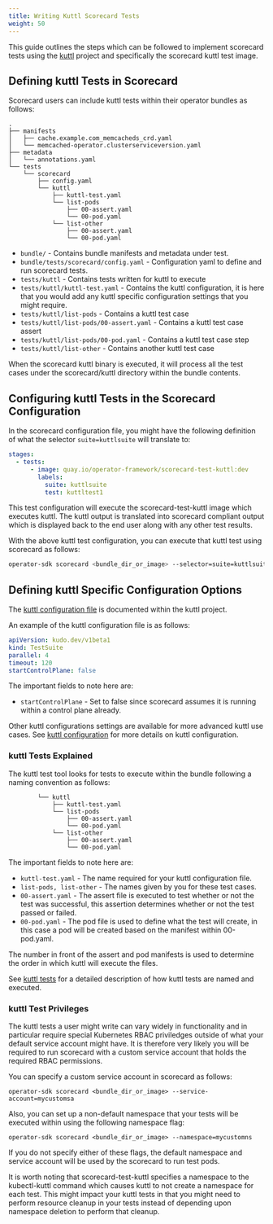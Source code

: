 ```yaml
---
title: Writing Kuttl Scorecard Tests
weight: 50
---
```


This guide outlines the steps which can be followed to implement scorecard
tests using the [kuttl][kuttl] project and specifically the scorecard
kuttl test image.

## Defining kuttl Tests in Scorecard

Scorecard users can include kuttl tests within their operator
bundles as follows:

```
.
├── manifests
│   ├── cache.example.com_memcacheds_crd.yaml
│   └── memcached-operator.clusterserviceversion.yaml
├── metadata
│   └── annotations.yaml
└── tests
    └── scorecard
        ├── config.yaml
        └── kuttl
            ├── kuttl-test.yaml
            └── list-pods
                ├── 00-assert.yaml
                └── 00-pod.yaml
            └── list-other
                ├── 00-assert.yaml
                └── 00-pod.yaml
```

- `bundle/` - Contains bundle manifests and metadata under test.
- `bundle/tests/scorecard/config.yaml` - Configuration yaml to define and run scorecard tests.
- `tests/kuttl` - Contains tests written for kuttl to execute
- `tests/kuttl/kuttl-test.yaml` - Contains the kuttl configuration, it is here that you would add any kuttl specific configuration settings that you might require.
- `tests/kuttl/list-pods` - Contains a kuttl test case
- `tests/kuttl/list-pods/00-assert.yaml` - Contains a kuttl test case assert
- `tests/kuttl/list-pods/00-pod.yaml` - Contains a kuttl test case step
- `tests/kuttl/list-other` - Contains another kuttl test case

When the scorecard kuttl binary is executed, it will process all the test
cases under the scorecard/kuttl directory within the bundle contents.

## Configuring kuttl Tests in the Scorecard Configuration

In the scorecard configuration file, you might have the following
definition of what the selector `suite=kuttlsuite` will translate to:

```yaml
stages:
  - tests:
      - image: quay.io/operator-framework/scorecard-test-kuttl:dev
        labels:
          suite: kuttlsuite
          test: kuttltest1
```

This test configuration will execute the scorecard-test-kuttl
image which executes kuttl. The kuttl output is translated
into scorecard compliant output which is displayed back to the
end user along with any other test results.

With the above kuttl test configuration, you can execute that
kuttl test using scorecard as follows:

```bash
operator-sdk scorecard <bundle_dir_or_image> --selector=suite=kuttlsuite
```

## Defining kuttl Specific Configuration Options

The [kuttl configuration file][kuttl_yaml] is documented within the
kuttl project.

An example of the kuttl configuration file is as follows:

```yaml
apiVersion: kudo.dev/v1beta1
kind: TestSuite
parallel: 4
timeout: 120
startControlPlane: false
```

The important fields to note here are:

- `startControlPlane` - Set to false since scorecard assumes it is running
  within a control plane already.

Other kuttl configurations settings are available for more advanced kuttl
use cases. See [kuttl configuration][kuttl_configuration] for more details on kuttl configuration.

### kuttl Tests Explained

The kuttl test tool looks for tests to execute within the bundle
following a naming convention as follows:

```
        └── kuttl
            ├── kuttl-test.yaml
            └── list-pods
                ├── 00-assert.yaml
                └── 00-pod.yaml
            └── list-other
                ├── 00-assert.yaml
                └── 00-pod.yaml
```

The important fields to note here are:

- `kuttl-test.yaml` - The name required for your kuttl configuration file.
- `list-pods, list-other` - The names given by you for these test cases.
- `00-assert.yaml` - The assert file is executed to test whether or
  not the test was successful, this assertion determines whether or not
  the test passed or failed.
- `00-pod.yaml` - The pod file is used to define what the test will
  create, in this case a pod will be created based on the manifest within
  00-pod.yaml.

The number in front of the assert and pod manifests is used to determine
the order in which kuttl will execute the files.

See [kuttl tests][kuttl_tests] for a detailed description of how
kuttl tests are named and executed.

### kuttl Test Privileges

The kuttl tests a user might write can vary widely in functionality
and in particular require special Kubernetes RBAC priviledges outside
of what your default service account might have. It is therefore very likely
you will be required to run scorecard with a custom service account
that holds the required RBAC permissions.

You can specify a custom service account in scorecard as follows:

```
operator-sdk scorecard <bundle_dir_or_image> --service-account=mycustomsa
```

Also, you can set up a non-default namespace that your tests
will be executed within using the following namespace flag:

```
operator-sdk scorecard <bundle_dir_or_image> --namespace=mycustomns
```

If you do not specify either of these flags, the default namespace
and service account will be used by the scorecard to run test pods.

It is worth noting that scorecard-test-kuttl specifies a namespace
to the kubectl-kuttl command which causes kuttl to not create a
namespace for each test. This might impact your kuttl tests in
that you might need to perform resource cleanup in your tests
instead of depending upon namespace deletion to perform that cleanup.

[client_go]: https://github.com/kubernetes/client-go
[kuttl]: https://kuttl.dev
[kuttl_yaml]: https://kuttl.dev/docs/cli.html#examples
[kuttl_tests]: https://kuttl.dev/docs/kuttl-test-harness.html#writing-your-first-test
[kuttl_configuration]: https://kuttl.dev/docs/testing/reference.html#testsuite
